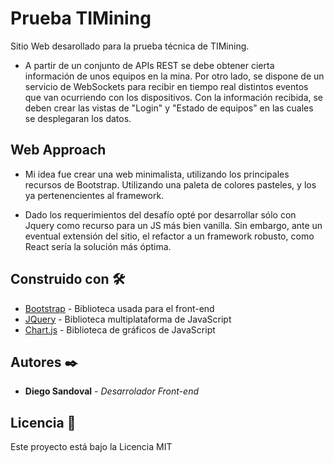 # Prueba TIMining
Sitio Web desarollado para la prueba técnica de TIMining. 

*  A partir de un conjunto de APIs REST se debe obtener cierta información de unos equipos en la mina. Por otro lado, se dispone de un servicio de WebSockets para recibir en tiempo real distintos eventos que van ocurriendo con los dispositivos. Con la información recibida, se deben crear las vistas de "Login" y "Estado de equipos" en las cuales se desplegaran los datos.

## Web Approach

*  Mi idea fue crear una web minimalista, utilizando los principales recursos de Bootstrap. Utilizando una paleta de colores pasteles, y los ya pertenencientes al framework.

*  Dado los requerimientos del desafío opté por desarrollar sólo con Jquery como recurso para un JS más bien vanilla. Sin embargo, ante un eventual extensión del sitio, el refactor a un framework robusto, como React sería la solución más óptima. 


## Construido con 🛠️

* [Bootstrap](https://getbootstrap.com/) - Biblioteca usada para el front-end
* [JQuery](https://jquery.com/) - Biblioteca multiplataforma de JavaScript
* [Chart.js](https://chartjs.org/) - Biblioteca de gráficos de JavaScript


## Autores ✒️

* **Diego Sandoval** - *Desarrolador Front-end* 


## Licencia 📄

Este proyecto está bajo la Licencia MIT 

